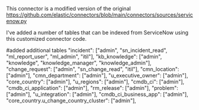 This connector is a modified version of the original https://github.com/elastic/connectors/blob/main/connectors/sources/servicenow.py

I've added a number of tables that can be indexed from ServiceNow using this customized connector code. 

#added additional tables
    "incident": ["admin", "sn_incident_read", "ml_report_user", "ml_admin", "itil"],
    "kb_knowledge": ["admin", "knowledge", "knowledge_manager", "knowledge_admin"],
    "change_request": ["admin", "sn_change_read", "itil"],
    "cmn_location": ["admin"],
    "cmn_department": ["admin"],
    "u_executive_owner": ["admin"],
    "core_country": ["admin"],
    "u_regions": ["admin"],
    "cmdb_ci": ["admin"],
    "cmdb_ci_application": ["admin"],
    "rm_release": ["admin"],
    "problem": ["admin"],
    "u_integration": ["admin"],
    "cmdb_ci_business_app": ["admin"],
    "core_country.u_change_country_cluster": ["admin"],
